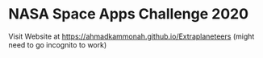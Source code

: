 # NASA Space Apps Challenge 2020

Visit Website at https://ahmadkammonah.github.io/Extraplaneteers (might need to go incognito to work)
